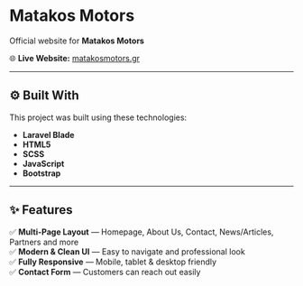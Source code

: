 # Matakos Motors



Official website for **Matakos Motors**

🌐 **Live Website:** [matakosmotors.gr](http://www.matakosmotors.gr/)

---

## ⚙️ Built With

This project was built using these technologies:
- **Laravel Blade**
- **HTML5**
- **SCSS**
- **JavaScript**
- **Bootstrap**
---

## ✨ Features

✅ **Multi-Page Layout** — Homepage, About Us, Contact, News/Articles, Partners and more  
✅ **Modern & Clean UI** — Easy to navigate and professional look  
✅ **Fully Responsive** — Mobile, tablet & desktop friendly  
✅ **Contact Form** — Customers can reach out easily  
